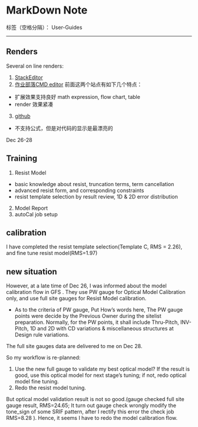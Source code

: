 # MarkDown Note

标签（空格分隔）： User-Guides

---

## Renders
Several on line renders:

1. [StackEditor](https://stackedit.io/editor)
2. [作业部落CMD editor](https://www.zybuluo.com/mdeditor)
前面这两个站点有如下几个特点：
  - 扩展效果支持良好 math expression, flow chart, table
  - render 效果紧凑
3. [github](https://www.zybuluo.com/mdeditor)
  - 不支持公式，但是对代码的显示是最漂亮的

Dec 26-28

## Training

1. Resist Model 
  - basic knowledge about resist, truncation terms, term cancellation
  - advanced resist form, and corresponding constraints
  - resist template selection by result review, 1D & 2D error distribution
2. Model Report
3. autoCal job setup

## calibration 

I have completed the resist template selection(Template C, RMS = 2.26), and fine tune resist model(RMS=1.97)

## new situation

However, at a late time of Dec 26, I was informed about the model calibration flow in GFS . They use PW gauge for Optical Model Calibration only, and use full site gauges for Resist Model calibration.
  - As to the criteria of PW gauge, Put How’s words here, The PW gauge points were decide by the Previous Owner during the sitelist preparation. Normally, for the PW points, it shall include Thru-Pitch, INV-Pitch, 1D and 2D with CD variations & miscellaneous structures at Design rule variations.

The full site gauges data are delivered to me on Dec 28.

So my workflow is re-planned: 

1.  Use the new full gauge to validate my best optical model? If the result is good, use this optical model for next stage’s tuning; if not, redo optical model fine tuning.
2.  Redo the resist model tuning.

But  optical model validation result is not so good.(gauge checked full site gauge result, RMS=24.65; It turn out gauge check wrongly modify the tone_sign of some SRIF pattern, after I rectify this error the check job RMS=8.28 ).
Hence, it seems I have to redo the model calibration flow.
